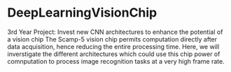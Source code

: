 # DeepLearningVisionChip
3rd Year Project: Invest new CNN architectures to enhance the potential of a vision chip
The Scamp-5 vision chip permits computation directly after data acquisition, hence reducing the entire processing time.
Here, we will inverstigate the different architectures which could use this chip power of comnputation to process 
image recognition tasks at a very high frame rate.

